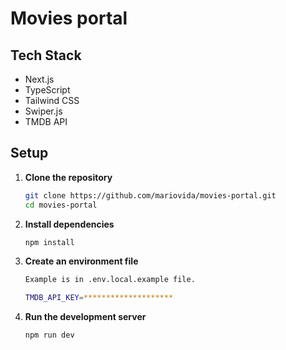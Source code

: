 # Movies portal

## Tech Stack

- Next.js
- TypeScript
- Tailwind CSS
- Swiper.js
- TMDB API

## Setup

1. **Clone the repository**

   ```bash
   git clone https://github.com/mariovida/movies-portal.git
   cd movies-portal
   ```

2. **Install dependencies**

   ```bash
   npm install
   ```

3. **Create an environment file**

   ```bash
   Example is in .env.local.example file.

   TMDB_API_KEY=********************
   ```

4. **Run the development server**

   ```bash
   npm run dev
   ```
